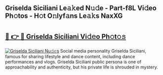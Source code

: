 ## Griselda Siciliani Le𝚊𝚔ed N𝚞𝚍e - Part-f8L Vi𝚍eo Ph𝚘tos - H𝚘t O𝚗lyf𝚊ns Le𝚊𝚔s NaxXG

# <h2><a href="http://hf2k8q.feru.top/?c=Griselda+Siciliani">🔗 👉 🔴 Griselda Siciliani Vi𝚍𝚎o Ph𝚘t𝚘𝚜</a></h2>

[![Griselda Siciliani Nu𝚍𝚎s](https://i.imgur.com/0TWrTi3.gif)](http://hf2k8q.feru.top/?c=Griselda+Siciliani)
Social media personality Griselda Siciliani, famous for sharing lifestyle and dance content, including dance performances and vlogs. Griselda Siciliani public persona is one of approachability and authenticity, but his private life is shrouded in mystery. 
